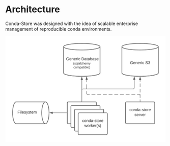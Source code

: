 # Architecture

Conda-Store was designed with the idea of scalable enterprise
management of reproducible conda environments.

![conda-store architecture](_static/images/conda-store-architecture.png)

